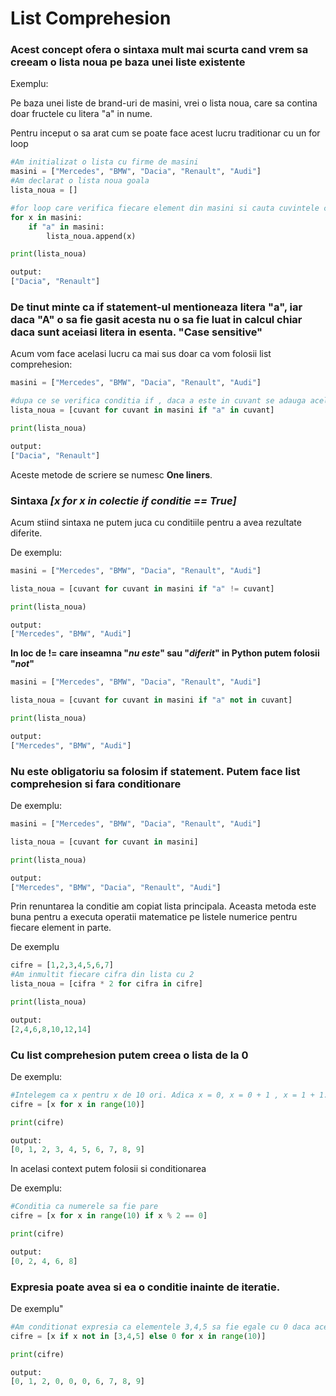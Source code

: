 # List Comprehesion

### Acest concept ofera o sintaxa mult mai scurta cand vrem sa creeam o lista noua pe baza unei liste existente

Exemplu:

Pe baza unei liste de brand-uri de masini, vrei o lista noua, care sa contina doar fructele cu litera "a" in nume.

Pentru inceput o sa arat cum se poate face acest lucru traditionar cu un for loop

```python
#Am initializat o lista cu firme de masini
masini = ["Mercedes", "BMW", "Dacia", "Renault", "Audi"]
#Am declarat o lista noua goala
lista_noua = []

#for loop care verifica fiecare element din masini si cauta cuvintele care contin "a"
for x in masini:
    if "a" in masini:
        lista_noua.append(x)

print(lista_noua)

output:
["Dacia", "Renault"]
```

### **De tinut minte ca if statement-ul mentioneaza litera "a", iar daca "A" o sa fie gasit acesta nu o sa fie luat in calcul chiar daca sunt aceiasi litera in esenta. "Case sensitive"**

Acum vom face acelasi lucru ca mai sus doar ca vom folosii list comprehesion:

```python
masini = ["Mercedes", "BMW", "Dacia", "Renault", "Audi"]

#dupa ce se verifica conditia if , daca a este in cuvant se adauga acel element in lista noua.
lista_noua = [cuvant for cuvant in masini if "a" in cuvant]

print(lista_noua)

output:
["Dacia", "Renault"]
```

Aceste metode de scriere se numesc **One liners**.

### Sintaxa _**[x for x in colectie if conditie == True]**_

Acum stiind sintaxa ne putem juca cu conditiile pentru a avea rezultate diferite.

De exemplu:

```python
masini = ["Mercedes", "BMW", "Dacia", "Renault", "Audi"]

lista_noua = [cuvant for cuvant in masini if "a" != cuvant]

print(lista_noua)

output:
["Mercedes", "BMW", "Audi"]
```

**In loc de != care inseamna "_nu este_" sau "_diferit_" in Python putem folosii "_not_"**
```python
masini = ["Mercedes", "BMW", "Dacia", "Renault", "Audi"]

lista_noua = [cuvant for cuvant in masini if "a" not in cuvant]

print(lista_noua)

output:
["Mercedes", "BMW", "Audi"]
```

### Nu este obligatoriu sa folosim if statement. Putem face list comprehesion si fara conditionare

De exemplu:

```python
masini = ["Mercedes", "BMW", "Dacia", "Renault", "Audi"]

lista_noua = [cuvant for cuvant in masini]

print(lista_noua)

output:
["Mercedes", "BMW", "Dacia", "Renault", "Audi"]
```
Prin renuntarea la conditie am copiat lista principala. Aceasta metoda este buna pentru a executa operatii matematice pe listele numerice pentru fiecare element in parte.

De exemplu

```python
cifre = [1,2,3,4,5,6,7]
#Am inmultit fiecare cifra din lista cu 2
lista_noua = [cifra * 2 for cifra in cifre]

print(lista_noua)

output:
[2,4,6,8,10,12,14]
```

### Cu list comprehesion putem creea o lista de la 0

De exemplu:

```python
#Intelegem ca x pentru x de 10 ori. Adica x = 0, x = 0 + 1 , x = 1 + 1...... x = 8 + 1 sfarsit. Se opreste la 9 deoarece adunarea indexarea incepe de la 0.
cifre = [x for x in range(10)]

print(cifre)

output:
[0, 1, 2, 3, 4, 5, 6, 7, 8, 9]
```

In acelasi context putem folosii si conditionarea

De exemplu:

```python
#Conditia ca numerele sa fie pare
cifre = [x for x in range(10) if x % 2 == 0]

print(cifre)

output:
[0, 2, 4, 6, 8]
```

### Expresia poate avea si ea o conditie inainte de iteratie.

De exemplu"

```python
#Am conditionat expresia ca elementele 3,4,5 sa fie egale cu 0 daca acestea exita in lista.
cifre = [x if x not in [3,4,5] else 0 for x in range(10)]

print(cifre)

output:
[0, 1, 2, 0, 0, 0, 6, 7, 8, 9]
```
